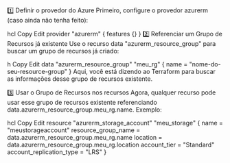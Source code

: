 1️⃣ Definir o provedor do Azure
Primeiro, configure o provedor azurerm (caso ainda não tenha feito):

hcl
Copy
Edit
provider "azurerm" {
  features {}
}
2️⃣ Referenciar um Grupo de Recursos já existente
Use o recurso data "azurerm_resource_group" para buscar um grupo de recursos já criado:

h
Copy
Edit
data "azurerm_resource_group" "meu_rg" {
  name = "nome-do-seu-resource-group"
}
Aqui, você está dizendo ao Terraform para buscar as informações desse grupo de recursos existente.

3️⃣ Usar o Grupo de Recursos nos recursos
Agora, qualquer recurso pode usar esse grupo de recursos existente referenciando data.azurerm_resource_group.meu_rg.name. Exemplo:

hcl
Copy
Edit
resource "azurerm_storage_account" "meu_storage" {
  name                     = "meustorageaccount"
  resource_group_name      = data.azurerm_resource_group.meu_rg.name
  location                 = data.azurerm_resource_group.meu_rg.location
  account_tier             = "Standard"
  account_replication_type = "LRS"
}
